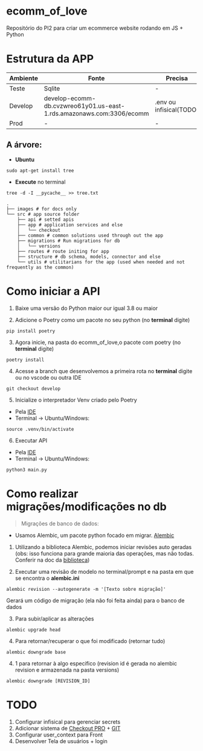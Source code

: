 # ecomm_of_love
Repositório do PI2 para criar um ecommerce website rodando em JS + Python  
<!-- 
Exemplificação das operações Back-Front-Infra
![automated like clockwork](./images/Aplicação%20Básica%20-%20E-commerce.drawio.png) -->

# Estrutura da APP

| Ambiente  | Fonte  | Precisa  |   |   |
|---|---|---|---|---|
| Teste  | Sqlite | - |   |   |
| Develop | develop-ecomm-db.cvzwreo61y01.us-east-1.rds.amazonaws.com:3306/ecomm | .env ou infisical(TODO) |   |   |
|  Prod | - | - | - | - |

<!-- Make the tree with tre -d -I __pycache__ >> tree.txt -->

## A árvore:

* **Ubuntu** 
```shell
sudo apt-get install tree 
```
* **Execute** no terminal
 ```shell
tree -d -I __pycache__ >> tree.txt
 ```
```shell
.
├── images # for docs only
└── src # app source folder
    ├── api # setted apis
    ├── app # application services and else
    │   └── checkout
    ├── common # common solutions used through out the app
    ├── migrations # Run migrations for db
    │   └── versions
    ├── routes # route initing for app
    ├── structure # db schema, models, connector and else
    └── utils # utilitarians for the app (used when needed and not frequently as the common)
```


# Como iniciar a API 

1. Baixe uma versão do Python maior our igual 3.8 ou maior 

2. Adicione o Poetry como um pacote no seu python (no **terminal** digite) 

```shell
pip install poetry
```

3. Agora inicie, na pasta do ecomm_of_love,o pacote com poetry (no **terminal** digite) 

```shell
poetry install
```

4. Acesse a branch que desenvolvemos a primeira rota  no **terminal** digite ou no vscode ou outra IDE

```shell
git checkout develop
```

5. Inicialize o interpretador Venv criado pelo Poetry 

* Pela [IDE](https://code.visualstudio.com/docs/python/environments)
* Terminal -> Ubuntu/Windows:
```shell
source .venv/bin/activate
```

6. Executar API 

* Pela [IDE](https://code.visualstudio.com/docs/python/environments)
* Terminal -> Ubuntu/Windows:
 ```shell
 python3 main.py
 ``` 

# Como realizar migrações/modificações no db

> Migrações de banco de dados: 

* Usamos Alembic, um pacote python focado em migrar. [Alembic](https://alembic.sqlalchemy.org/en/latest/tutorial.html)


1. Utilizando a biblioteca Alembic, podemos iniciar revisões auto geradas (obs: isso funciona para grande maioria das operações, mas não todas. Conferir na doc da [biblioteca](https://alembic.sqlalchemy.org/en/latest/autogenerate.html))

2. Executar uma revisão de modelo no terminal/prompt e na pasta em que se encontra o **alembic.ini** 

```shell
alembic revision --autogenerate -m '[Texto sobre migração]'
```
Gerará um código de migração (ela não foi feita ainda) para o banco de dados

3. Para subir/aplicar as alterações 

```shell
alembic upgrade head
```

4. Para retornar/recuperar o que foi modificado (retornar tudo)

```shell
alembic downgrade base 
```

4. 1 para retornar à algo especifico (revision id é gerada no alembic revision e armazenada na pasta versions)

```shell
alembic downgrade [REVISION_ID] 
```


# TODO

1. Configurar infisical para gerenciar secrets
2. Adicionar sistema de [Checkout PRO](https://www.mercadopago.com.br/developers/pt/docs/checkout-pro/landing) + [GIT](https://github.com/mercadopago/sdk-python)
3. Configurar user_context para Front
4. Desenvolver Tela de usuários + login